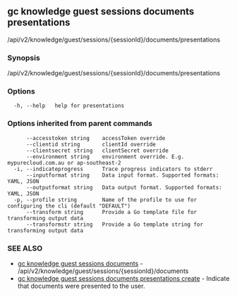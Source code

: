 ## gc knowledge guest sessions documents presentations

/api/v2/knowledge/guest/sessions/{sessionId}/documents/presentations

### Synopsis

/api/v2/knowledge/guest/sessions/{sessionId}/documents/presentations

### Options

```
  -h, --help   help for presentations
```

### Options inherited from parent commands

```
      --accesstoken string    accessToken override
      --clientid string       clientId override
      --clientsecret string   clientSecret override
      --environment string    environment override. E.g. mypurecloud.com.au or ap-southeast-2
  -i, --indicateprogress      Trace progress indicators to stderr
      --inputformat string    Data input format. Supported formats: YAML, JSON
      --outputformat string   Data output format. Supported formats: YAML, JSON
  -p, --profile string        Name of the profile to use for configuring the cli (default "DEFAULT")
      --transform string      Provide a Go template file for transforming output data
      --transformstr string   Provide a Go template string for transforming output data
```

### SEE ALSO

* [gc knowledge guest sessions documents](gc_knowledge_guest_sessions_documents.html)	 - /api/v2/knowledge/guest/sessions/{sessionId}/documents
* [gc knowledge guest sessions documents presentations create](gc_knowledge_guest_sessions_documents_presentations_create.html)	 - Indicate that documents were presented to the user.


